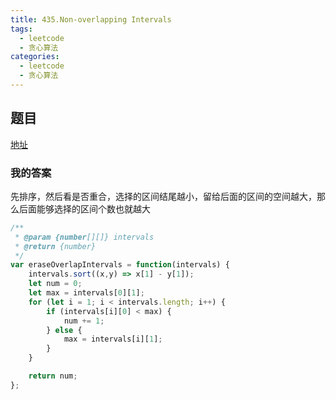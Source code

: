 ```yaml
---
title: 435.Non-overlapping Intervals
tags:
  - leetcode
  - 贪心算法
categories:
  - leetcode
  - 贪心算法
---
```


## 题目

[地址](https://leetcode.com/problems/non-overlapping-intervals/description/)

### 我的答案

先排序，然后看是否重合，选择的区间结尾越小，留给后面的区间的空间越大，那么后面能够选择的区间个数也就越大

```js
/**
 * @param {number[][]} intervals
 * @return {number}
 */
var eraseOverlapIntervals = function(intervals) {
    intervals.sort((x,y) => x[1] - y[1]);
    let num = 0;
    let max = intervals[0][1];
    for (let i = 1; i < intervals.length; i++) {
        if (intervals[i][0] < max) {
            num += 1;
        } else {
            max = intervals[i][1];
        }
    }

    return num;
};

```